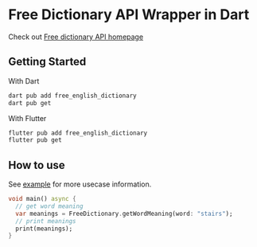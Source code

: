 # Free Dictionary API Wrapper in Dart

Check out
[Free dictionary API homepage](https://dictionaryapi.dev/)

## Getting Started

With Dart
```bash
dart pub add free_english_dictionary
dart pub get
```

With Flutter
```bash
flutter pub add free_english_dictionary
flutter pub get
```


## How to use

See [example](https://github.com/haybankz/free_english_dictionary/blob/main/example/example.dartda) for more usecase information.

```dart
void main() async {
  // get word meaning
  var meanings = FreeDictionary.getWordMeaning(word: "stairs");
  // print meanings
  print(meanings);
}
```
